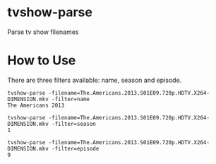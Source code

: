 # tvshow-parse
Parse tv show filenames

# How to Use
There are three filters available: name, season and episode.

```
tvshow-parse -filename=The.Americans.2013.S01E09.720p.HDTV.X264-DIMENSION.mkv -filter=name
The Americans 2013
```
```
tvshow-parse -filename=The.Americans.2013.S01E09.720p.HDTV.X264-DIMENSION.mkv -filter=season
1
```
```
tvshow-parse -filename=The.Americans.2013.S01E09.720p.HDTV.X264-DIMENSION.mkv -filter=episode
9
```